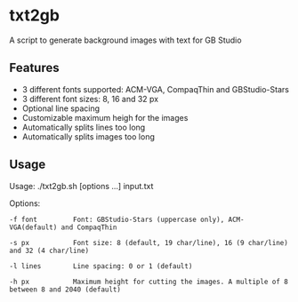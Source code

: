 # txt2gb
A script to generate background images with text for GB Studio

## Features
* 3 different fonts supported: ACM-VGA, CompaqThin and GBStudio-Stars
* 3 different font sizes: 8, 16 and 32 px
* Optional line spacing
* Customizable maximum heigh for the images
* Automatically splits lines too long
* Automatically splits images too long

## Usage

Usage: ./txt2gb.sh [options ...] input.txt

Options: 

    -f font         Font: GBStudio-Stars (uppercase only), ACM-VGA(default) and CompaqThin
    
    -s px           Font size: 8 (default, 19 char/line), 16 (9 char/line) and 32 (4 char/line)
    
    -l lines        Line spacing: 0 or 1 (default)
    
    -h px           Maximum height for cutting the images. A multiple of 8 between 8 and 2040 (default)

